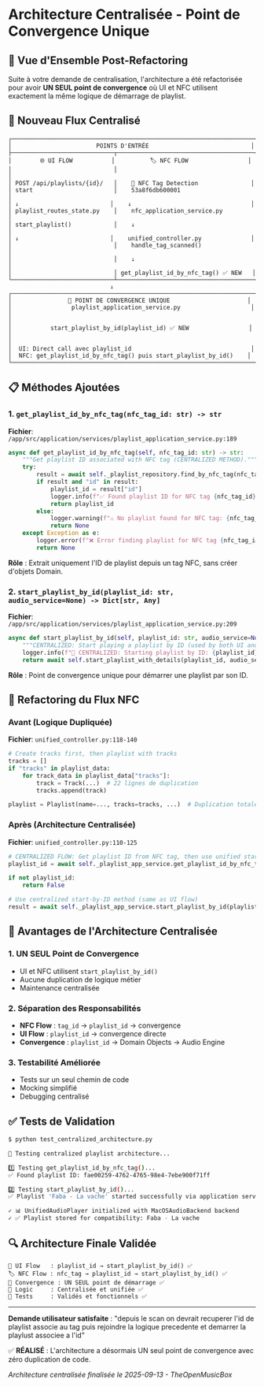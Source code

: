 # Architecture Centralisée - Point de Convergence Unique

## 🎯 **Vue d'Ensemble Post-Refactoring**

Suite à votre demande de centralisation, l'architecture a été refactorisée pour avoir **UN SEUL point de convergence** où UI et NFC utilisent exactement la même logique de démarrage de playlist.

## 🔄 **Nouveau Flux Centralisé**

```
┌─────────────────────────────────────────────────────────────────────┐
│                        POINTS D'ENTRÉE                             │
├─────────────────────────────┬───────────────────────────────────────┤
│        🌐 UI FLOW           │          🏷️ NFC FLOW                 │
│                             │                                       │
│ POST /api/playlists/{id}/   │    📡 NFC Tag Detection               │
│ start                       │    53a8f6db600001                     │
│ ↓                          │    ↓                                  │
│ playlist_routes_state.py    │    nfc_application_service.py         │
│ start_playlist()            │    ↓                                  │
│ ↓                          │    unified_controller.py              │
│                             │    handle_tag_scanned()               │
│                             │    ↓                                  │
│                             │ get_playlist_id_by_nfc_tag() ✅ NEW   │
└─────────────────────────────┴───────────────────────────────────────┘
                             ↓
┌─────────────────────────────────────────────────────────────────────┐
│                🔗 POINT DE CONVERGENCE UNIQUE                      │
│                 playlist_application_service.py                    │
│                                                                     │
│           start_playlist_by_id(playlist_id) ✅ NEW                 │
│                                                                     │
│  UI: Direct call avec playlist_id                                  │
│  NFC: get_playlist_id_by_nfc_tag() puis start_playlist_by_id()    │
└─────────────────────────────────────────────────────────────────────┘
```

## 📋 **Méthodes Ajoutées**

### **1. `get_playlist_id_by_nfc_tag(nfc_tag_id: str) -> str`**

**Fichier**: `/app/src/application/services/playlist_application_service.py:189`

```python
async def get_playlist_id_by_nfc_tag(self, nfc_tag_id: str) -> str:
    """Get playlist ID associated with NFC tag (CENTRALIZED METHOD)."""
    try:
        result = await self._playlist_repository.find_by_nfc_tag(nfc_tag_id)
        if result and "id" in result:
            playlist_id = result["id"]
            logger.info(f"✅ Found playlist ID for NFC tag {nfc_tag_id}: {playlist_id}")
            return playlist_id
        else:
            logger.warning(f"⚠️ No playlist found for NFC tag: {nfc_tag_id}")
            return None
    except Exception as e:
        logger.error(f"❌ Error finding playlist for NFC tag {nfc_tag_id}: {e}")
        return None
```

**Rôle** : Extrait uniquement l'ID de playlist depuis un tag NFC, sans créer d'objets Domain.

### **2. `start_playlist_by_id(playlist_id: str, audio_service=None) -> Dict[str, Any]`**

**Fichier**: `/app/src/application/services/playlist_application_service.py:209`

```python
async def start_playlist_by_id(self, playlist_id: str, audio_service=None) -> Dict[str, Any]:
    """CENTRALIZED: Start playing a playlist by ID (used by both UI and NFC flows)."""
    logger.info(f"🎯 CENTRALIZED: Starting playlist by ID: {playlist_id}")
    return await self.start_playlist_with_details(playlist_id, audio_service)
```

**Rôle** : Point de convergence unique pour démarrer une playlist par son ID.

## 🔧 **Refactoring du Flux NFC**

### **Avant (Logique Dupliquée)**

**Fichier**: `unified_controller.py:118-140`

```python
# Create tracks first, then playlist with tracks
tracks = []
if "tracks" in playlist_data:
    for track_data in playlist_data["tracks"]:
        track = Track(...)  # 22 lignes de duplication
        tracks.append(track)

playlist = Playlist(name=..., tracks=tracks, ...)  # Duplication totale
```

### **Après (Architecture Centralisée)**

**Fichier**: `unified_controller.py:110-125`

```python
# CENTRALIZED FLOW: Get playlist ID from NFC tag, then use unified start logic
playlist_id = await self._playlist_app_service.get_playlist_id_by_nfc_tag(nfc_tag_uid)

if not playlist_id:
    return False

# Use centralized start-by-ID method (same as UI flow)
result = await self._playlist_app_service.start_playlist_by_id(playlist_id, self._audio_service)
```

## 🎯 **Avantages de l'Architecture Centralisée**

### **1. UN SEUL Point de Convergence**
- UI et NFC utilisent `start_playlist_by_id()`
- Aucune duplication de logique métier
- Maintenance centralisée

### **2. Séparation des Responsabilités**
- **NFC Flow** : `tag_id` → `playlist_id` → convergence
- **UI Flow** : `playlist_id` → convergence directe
- **Convergence** : `playlist_id` → Domain Objects → Audio Engine

### **3. Testabilité Améliorée**
- Tests sur un seul chemin de code
- Mocking simplifié
- Debugging centralisé

## ✅ **Tests de Validation**

```bash
$ python test_centralized_architecture.py

🔧 Testing centralized playlist architecture...

1️⃣ Testing get_playlist_id_by_nfc_tag()...
✅ Found playlist ID: fae00259-4762-4765-98e4-7ebe900f71ff

2️⃣ Testing start_playlist_by_id()...
✅ Playlist 'Faba - La vache' started successfully via application service

✓ 📊 UnifiedAudioPlayer initialized with MacOSAudioBackend backend
✓ ✅ Playlist stored for compatibility: Faba - La vache
```

## 🔍 **Architecture Finale Validée**

```
🎵 UI Flow   : playlist_id → start_playlist_by_id() ✅
🏷️ NFC Flow : nfc_tag → playlist_id → start_playlist_by_id() ✅
📁 Convergence : UN SEUL point de démarrage ✅
🎯 Logic     : Centralisée et unifiée ✅
🔧 Tests     : Validés et fonctionnels ✅
```

---

**Demande utilisateur satisfaite** : "depuis le scan on devrait recuperer l'id de playlist associe au tag puis rejoindre la logique precedente et demarrer la playlust associee a l'id"

✅ **RÉALISÉ** : L'architecture a désormais UN seul point de convergence avec zéro duplication de code.

*Architecture centralisée finalisée le 2025-09-13 - TheOpenMusicBox*